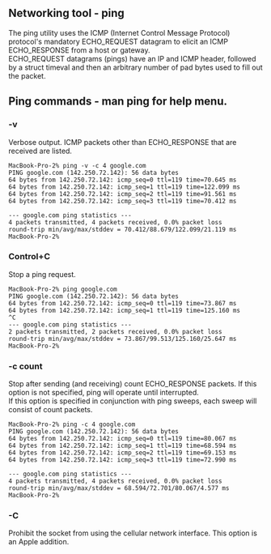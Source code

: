 ## Networking tool - ping
The ping utility uses the ICMP (Internet Control Message Protocol) protocol's mandatory ECHO_REQUEST datagram to elicit an ICMP ECHO_RESPONSE from a host or gateway.  
ECHO_REQUEST datagrams (pings) have an IP and ICMP header, followed by a struct timeval and then an arbitrary number 
of pad bytes used to fill out the packet.
## Ping commands - man ping for help menu.

### -v      
Verbose output.  ICMP packets other than ECHO_RESPONSE that are received are listed.

```Shell
MacBook-Pro-2% ping -v -c 4 google.com
PING google.com (142.250.72.142): 56 data bytes
64 bytes from 142.250.72.142: icmp_seq=0 ttl=119 time=70.645 ms
64 bytes from 142.250.72.142: icmp_seq=1 ttl=119 time=122.099 ms
64 bytes from 142.250.72.142: icmp_seq=2 ttl=119 time=91.561 ms
64 bytes from 142.250.72.142: icmp_seq=3 ttl=119 time=70.412 ms

--- google.com ping statistics ---
4 packets transmitted, 4 packets received, 0.0% packet loss
round-trip min/avg/max/stddev = 70.412/88.679/122.099/21.119 ms
MacBook-Pro-2%
```
             
### Control+C 
Stop a ping request.  

```Shell
MacBook-Pro-2% ping google.com
PING google.com (142.250.72.142): 56 data bytes
64 bytes from 142.250.72.142: icmp_seq=0 ttl=119 time=73.867 ms
64 bytes from 142.250.72.142: icmp_seq=1 ttl=119 time=125.160 ms
^C
--- google.com ping statistics ---
2 packets transmitted, 2 packets received, 0.0% packet loss
round-trip min/avg/max/stddev = 73.867/99.513/125.160/25.647 ms
MacBook-Pro-2% 
```
 ### -c count
 
 Stop after sending (and receiving) count ECHO_RESPONSE packets.
 If this option is not specified, ping will operate until interrupted.  
 If this option is specified in conjunction with ping sweeps, each sweep will consist of count packets.
 
```Shell             
MacBook-Pro-2% ping -c 4 google.com
PING google.com (142.250.72.142): 56 data bytes
64 bytes from 142.250.72.142: icmp_seq=0 ttl=119 time=80.067 ms
64 bytes from 142.250.72.142: icmp_seq=1 ttl=119 time=68.594 ms
64 bytes from 142.250.72.142: icmp_seq=2 ttl=119 time=69.153 ms
64 bytes from 142.250.72.142: icmp_seq=3 ttl=119 time=72.990 ms

--- google.com ping statistics ---
4 packets transmitted, 4 packets received, 0.0% packet loss
round-trip min/avg/max/stddev = 68.594/72.701/80.067/4.577 ms
MacBook-Pro-2% 
```

### -C      
Prohibit the socket from using the cellular network interface. This option is an Apple addition.


